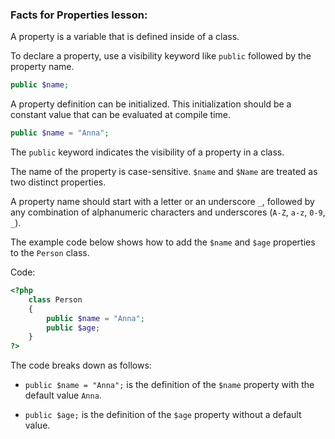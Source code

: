 ### Facts for Properties lesson:

A property is a variable that is defined inside of a class. 

To declare a property, use a visibility keyword like `public` followed by the property name.

```php
public $name;
```

A property definition can be initialized. This initialization should be a constant value that can be evaluated at compile time. 

```php
public $name = "Anna";
```

The `public` keyword indicates the visibility of a property in a class. 

The name of the property is case-sensitive. `$name` and `$Name` are treated as two distinct properties.

A property name should start with a letter or an underscore `_`, followed by any combination of alphanumeric characters and underscores (`A-Z`, `a-z`, `0-9`, `_`).

The example code below shows how to add the `$name` and `$age` properties to the `Person` class.

Code:

```php
<?php
    class Person 
    {
        public $name = "Anna";
        public $age;
    }
?>
```

The code breaks down as follows:

 - `public $name = "Anna";` is the definition of the `$name` property with the default value `Anna`.

 - `public $age;` is the definition of the `$age` property without a default value.
